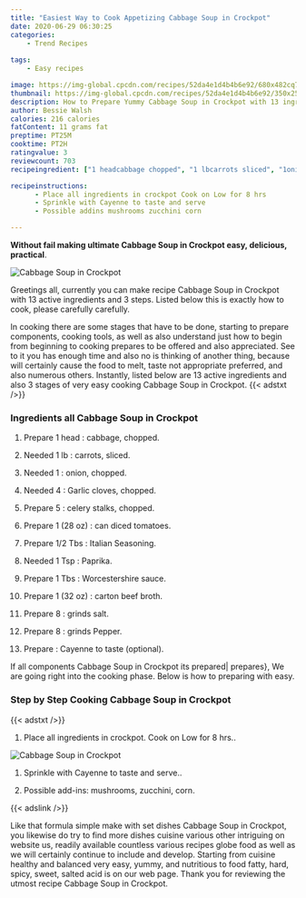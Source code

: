 ```yaml
---
title: "Easiest Way to Cook Appetizing Cabbage Soup in Crockpot"
date: 2020-06-29 06:30:25
categories:
    - Trend Recipes
    
tags:
    - Easy recipes

image: https://img-global.cpcdn.com/recipes/52da4e1d4b4b6e92/680x482cq70/cabbage-soup-in-crockpot-recipe-main-photo.jpg
thumbnail: https://img-global.cpcdn.com/recipes/52da4e1d4b4b6e92/350x250cq70/cabbage-soup-in-crockpot-recipe-main-photo.jpg
description: How to Prepare Yummy Cabbage Soup in Crockpot with 13 ingredients and 3 stages of easy cooking.
author: Bessie Walsh
calories: 216 calories
fatContent: 11 grams fat
preptime: PT25M
cooktime: PT2H
ratingvalue: 3
reviewcount: 703
recipeingredient: ["1 headcabbage chopped", "1 lbcarrots sliced", "1onion chopped", "4Garlic cloves chopped", "5celery stalks chopped", "1 (28 oz)can diced tomatoes", "1/2 TbsItalian Seasoning", "1 TspPaprika", "1 TbsWorcestershire sauce", "1 (32 oz)carton beef broth", "8grinds salt", "8grinds Pepper", "Cayenne to taste optional"]

recipeinstructions: 
      - Place all ingredients in crockpot Cook on Low for 8 hrs 
      - Sprinkle with Cayenne to taste and serve 
      - Possible addins mushrooms zucchini corn

---
```




**Without fail making ultimate Cabbage Soup in Crockpot easy, delicious, practical**. 


![Cabbage Soup in Crockpot](https://img-global.cpcdn.com/recipes/52da4e1d4b4b6e92/680x482cq70/cabbage-soup-in-crockpot-recipe-main-photo.jpg "Cabbage Soup in Crockpot")




Greetings all, currently you can make recipe Cabbage Soup in Crockpot with 13 active ingredients and 3 steps. Listed below this is exactly how to cook, please carefully carefully.

In cooking there are some stages that have to be done, starting to prepare components, cooking tools, as well as also understand just how to begin from beginning to cooking prepares to be offered and also appreciated. See to it you has enough time and also no is thinking of another thing, because will certainly cause the food to melt, taste not appropriate preferred, and also numerous others. Instantly, listed below are 13 active ingredients and also 3 stages of very easy cooking Cabbage Soup in Crockpot.
{{< adstxt />}}

### Ingredients all Cabbage Soup in Crockpot


1. Prepare 1 head : cabbage, chopped.

1. Needed 1 lb : carrots, sliced.

1. Needed 1 : onion, chopped.

1. Needed 4 : Garlic cloves, chopped.

1. Prepare 5 : celery stalks, chopped.

1. Prepare 1 (28 oz) : can diced tomatoes.

1. Prepare 1/2 Tbs : Italian Seasoning.

1. Needed 1 Tsp : Paprika.

1. Prepare 1 Tbs : Worcestershire sauce.

1. Prepare 1 (32 oz) : carton beef broth.

1. Prepare 8 : grinds salt.

1. Prepare 8 : grinds Pepper.

1. Prepare  : Cayenne to taste (optional).



If all components Cabbage Soup in Crockpot its prepared| prepares}, We are going right into the cooking phase. Below is how to preparing with easy.

### Step by Step Cooking Cabbage Soup in Crockpot

{{< adstxt />}}


1. Place all ingredients in crockpot. Cook on Low for 8 hrs..



![Cabbage Soup in Crockpot](https://img-global.cpcdn.com/steps/594ef1656de3efda/160x128cq70/cabbage-soup-in-crockpot-recipe-step-1-photo.jpg" "Cabbage Soup in Crockpot")



1. Sprinkle with Cayenne to taste and serve..



1. Possible add-ins: mushrooms, zucchini, corn.





{{< adslink />}}

Like that formula simple make with set dishes Cabbage Soup in Crockpot, you likewise do try to find more dishes cuisine various other intriguing on website us, readily available countless various recipes globe food as well as we will certainly continue to include and develop. Starting from cuisine healthy and balanced very easy, yummy, and nutritious to food fatty, hard, spicy, sweet, salted acid is on our web page. Thank you for reviewing the utmost recipe Cabbage Soup in Crockpot.
